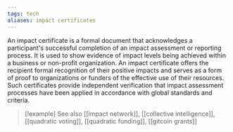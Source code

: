 ```yaml
---
tags: tech
aliases: impact certificates
---
```


An impact certificate is a formal document that acknowledges a participant's successful completion of an impact assessment or reporting process. It is used to show evidence of impact levels being achieved within a business or non-profit organization. An impact certificate offers the recipient formal recognition of their positive impacts and serves as a form of proof to organizations or funders of the effective use of their resources. Such certificates provide independent verification that impact assessment processes have been applied in accordance with global standards and criteria.

> [!example] See also
> [[impact network]], [[collective intelligence]], [[quadratic voting]], [[quadratic funding]], [[gitcoin grants]]